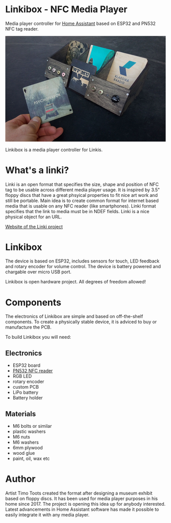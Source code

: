 # Linkibox - NFC Media Player

Media player controller for [Home Assistant](https://www.home-assistant.io/) based on ESP32 and PN532 NFC tag reader.

![Linkibox](images/linkibox.jpg)

Linkibox is a media player controller for Linkis.

# What's a linki?

Linki is an open format that specifies the size, shape and position of NFC tag to be usable across different media player usage. It is inspired by 3.5" floppy discs that have a great phsyical properties to fit nice art work and still be portable. Main idea is to create common format for internet based media that is usable on any NFC reader (like smartphones). Linki format specifies that the link to media must be in NDEF fields. Linki is a nice physical object for an URL.

[Website of the Linki project](https://www.linki.cc)

# Linkibox

The device is based on ESP32, includes sensors for touch, LED feedback and rotary encoder for volume control. The device is battery powered and chargable over micro USB port.

Linkibox is open hardware project. All degrees of freedom allowed!

# Components

The electronics of Linkibox are simple and based on off-the-shelf components. To create a physically stable device, it is adviced to buy or manufacture the PCB.

To build Linkibox you will need:

## Electronics

* ESP32 board
* [PN532 NFC reader](https://www.aliexpress.com/item/32794353925.html)
* RGB LED
* rotary encoder
* custom PCB
* LiPo battery 
* Battery holder

## Materials

* M6 bolts or similar
* plastic washers
* M6 nuts
* M6 washers
* 6mm plywood
* wood glue
* paint, oil, wax etc

# Author

Artist Timo Toots created the format after designing a museum exhibit based on floppy discs. It has been used for media player purposes in his home since 2017. The project is opening this idea up for anybody interested. Latest advancements in Home Assistant software has made it possible to easily integrate it with any media player.
